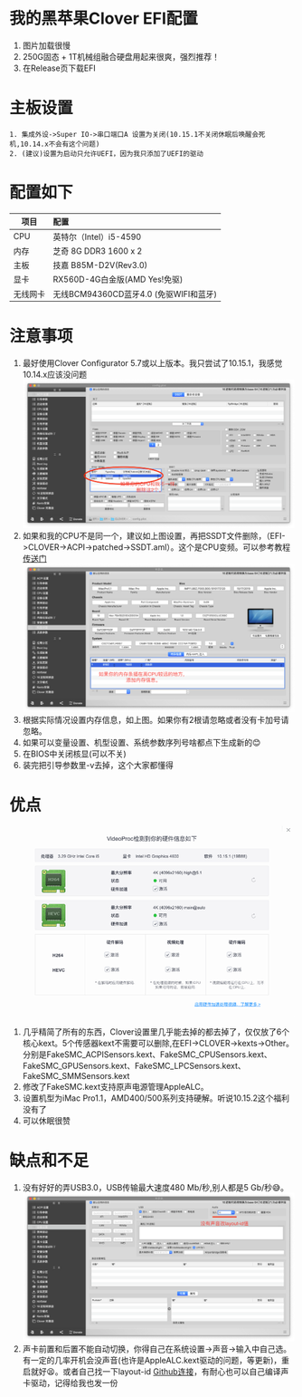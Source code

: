 # 我的黑苹果Clover EFI配置
1. 图片加载很慢
2. 250G固态 + 1T机械组融合硬盘用起来很爽，强烈推荐！
3. 在Release页下载EFI

# 主板设置
```
1. 集成外设->Super IO->串口端口A 设置为关闭(10.15.1不关闭休眠后唤醒会死机,10.14.x不会有这个问题)
2. (建议)设置为启动只允许UEFI，因为我只添加了UEFI的驱动
```

# 配置如下

| 项目        | 配置   |
| --------   | :-----  |
| CPU         | 英特尔（Intel）i5-4590 | 
|内存         |芝奇 8G DDR3 1600 x 2|
| 主板        |   技嘉 B85M-D2V(Rev3.0)   | 
| 显卡        |    RX560D-4G白金版(AMD Yes!免驱)    | 
|无线网卡     |无线BCM94360CD蓝牙4.0 (免驱WIFI和蓝牙)|

# 注意事项
1. 最好使用Clover Configurator 5.7或以上版本。我只尝试了10.15.1，我感觉10.14.x应该没问题
   ![SSDT](screenshots/ACPI.png)
2. 如果和我的CPU不是同一个，建议如上图设置，再把SSDT文件删除，（EFI->CLOVER->ACPI->patched->SSDT.aml）。这个是CPU变频。可以参考教程[传送门](https://zuiyu1818.cn/posts/Hac_Advanced.html)
   ![机型设置](screenshots/SMBIOS.png)
3. 根据实际情况设置内存信息，如上图。如果你有2根请忽略或者没有卡加号请忽略。
4. 如果可以变量设置、机型设置、系统参数序列号啥都点下生成新的😊
5. 在BIOS中关闭核显(可以不关)
6. 装完把引导参数里-v去掉，这个大家都懂得

# 优点
![硬解](screenshots/decode.png)
1. 几乎精简了所有的东西，Clover设置里几乎能去掉的都去掉了，仅仅放了6个核心kext。5个传感器kext不需要可以删除,在EFI->CLOVER->kexts->Other。分别是FakeSMC_ACPISensors.kext、FakeSMC_CPUSensors.kext、FakeSMC_GPUSensors.kext、FakeSMC_LPCSensors.kext、FakeSMC_SMMSensors.kext
2. 修改了FakeSMC.kext支持原声电源管理AppleALC。
3. 设置机型为iMac Pro1.1，AMD400/500系列支持硬解。听说10.15.2这个福利没有了
4. 可以休眠很赞

# 缺点和不足
1. 没有好好的弄USB3.0，USB传输最大速度480 Mb/秒,别人都是5 Gb/秒😅。
   ![声卡layout-id](screenshots/devices.png)
2. 声卡前置和后置不能自动切换，你得自己在系统设置->声音->输入中自己选。有一定的几率开机会没声音(也许是AppleALC.kext驱动的问题，等更新)，重启就好😫。或者自己找一下layout-id [Github连接](https://github.com/acidanthera/AppleALC/wiki/Supported-codecs)，有耐心也可以自己编译声卡驱动，记得给我也发一份
